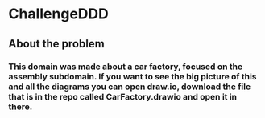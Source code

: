 # ChallengeDDD

## About the problem

### This domain was made about a car factory, focused on the assembly subdomain. If you want to see the big picture of this and all the diagrams you can open draw.io, download the file that is in the repo called CarFactory.drawio and open it in there.
